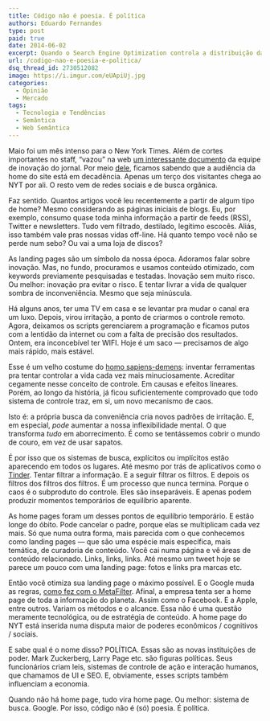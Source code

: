 ```yaml
---
title: Código não é poesia. É política
authors: Eduardo Fernandes
type: post
paid: true
date: 2014-06-02
excerpt: Quando o Search Engine Optimization controla a distribuição da informação, quem controla o SEO?
url: /codigo-nao-e-poesia-e-politica/
dsq_thread_id: 2730512082
image: https://i.imgur.com/eUApiUj.jpg
categories:
  - Opinião
  - Mercado
tags:
  - Tecnologia e Tendências
  - Semântica
  - Web Semântica
---
```


Maio foi um mês intenso para o New York Times. Além de cortes importantes no staff, &#8220;vazou&#8221; na web [um interessante documento][1] da equipe de inovação do jornal. Por meio [dele][2], ficamos sabendo que a audiência da home do site está em decadência. Apenas um terço dos visitantes chega ao NYT por ali. O resto vem de redes sociais e de busca orgânica.

Faz sentido. Quantos artigos você leu recentemente a partir de algum tipo de home? Mesmo considerando as páginas iniciais de blogs. Eu, por exemplo, consumo quase toda minha informação a partir de feeds (RSS), Twitter e newsletters. Tudo vem filtrado, destilado, legítimo escocês. Aliás, isso também vale pras nossas vidas off-line. Há quanto tempo você não se perde num sebo? Ou vai a uma loja de discos?

As landing pages são um símbolo da nossa época. Adoramos falar sobre inovação. Mas, no fundo, procuramos e usamos conteúdo otimizado, com keywords previamente pesquisadas e testadas. Inovação sem muito risco. Ou melhor: inovação pra evitar o risco. E tentar livrar a vida de qualquer sombra de inconveniência. Mesmo que seja minúscula.

Há alguns anos, ter uma TV em casa e se levantar pra mudar o canal era um luxo. Depois, virou irritação, a ponto de criarmos o controle remoto. Agora, deixamos os scripts gerenciarem a programação e ficamos putos com a lentidão da internet ou com a falta de precisão dos resultados. Ontem, era inconcebível ter WIFI. Hoje é um saco — precisamos de algo mais rápido, mais estável.

Esse é um velho costume do [homo sapiens-demens][3]: inventar ferramentas pra tentar controlar a vida cada vez mais minuciosamente. Acreditar cegamente nesse conceito de controle. Em causas e efeitos lineares. Porém, ao longo da história, já ficou suficientemente comprovado que todo sistema de controle traz, em si, um novo mecanismo de caos.

Isto é: a própria busca da conveniência cria novos padrões de irritação. E, em especial, _pode_ aumentar a nossa inflexibilidade mental. O que transforma _tudo_ em aborrecimento. É como se tentássemos cobrir o mundo de couro, em vez de usar sapatos.

É por isso que os sistemas de busca, explícitos ou implícitos estão aparecendo em todos os lugares. Até mesmo por trás de aplicativos como o [Tinder][4]. Tentar filtrar a informação. E a seguir filtrar os filtros. E depois os filtros dos filtros dos filtros. É um processo que nunca termina. Porque o caos é o subproduto do controle. Eles são inseparáveis. E apenas podem produzir momentos temporários de equilíbrio aparente.

As home pages foram um desses pontos de equilíbrio temporário. E estão longe do óbito. Pode cancelar o padre, porque elas se multiplicam cada vez mais. Só que numa outra forma, mais parecida com o que conhecemos como landing pages — que são uma espécie mais específica, mais temática, de curadoria de conteúdo. Você cai numa página e vê áreas de conteúdo relacionado. Links, links, links. Até mesmo um tweet hoje se parece um pouco com uma landing page: fotos e links pra marcas etc.

Então você otimiza sua landing page o máximo possível. E o Google muda as regras, [como fez com o MetaFilter][5]. Afinal, a empresa tenta ser a home page de toda a informação do planeta. Assim como o Facebook. E a Apple, entre outros. Variam os métodos e o alcance. Essa não é uma questão meramente tecnológica, ou de estratégia de conteúdo. A home page do NYT está inserida numa disputa maior de poderes econômicos / cognitivos / sociais.

E sabe qual é o nome disso? POLÍTICA. Essas são as novas instituições de poder. Mark Zuckerberg, Larry Page etc. são figuras políticas. Seus funcionários criam leis, sistemas de controle de ação e interação humanos, que chamamos de UI e SEO. E, obviamente, esses scripts também influenciam a economia.

Quando não há home page, tudo vira home page. Ou melhor: sistema de busca. Google. Por isso, código não é (só) poesia. É política.

 [1]: http://www.niemanlab.org/2014/05/the-leaked-new-york-times-innovation-report-is-one-of-the-key-documents-of-this-media-age/
 [2]: http://www.capitalnewyork.com/article/media/2014/05/8545059/emnew-york-timesem-completes-innovation-report-led-sulzberger-scion
 [3]: https://pt.wikipedia.org/wiki/Edgar_Morin
 [4]: http://www.gotinder.com/
 [5]: https://medium.com/technology-musings/on-the-future-of-metafilter-941d15ec96f0?source=tw-1445046f3fe9-1400690732181